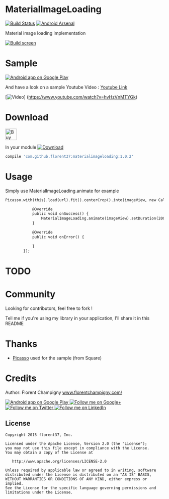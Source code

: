 MaterialImageLoading
=======

[![Build Status](https://travis-ci.org/florent37/MaterialImageLoading.svg)](https://travis-ci.org/florent37/MaterialImageLoading)
[![Android Arsenal](https://img.shields.io/badge/Android%20Arsenal-MaterialImageLoading-brightgreen.svg?style=flat)](http://android-arsenal.com/details/1/1951)

Material image loading implementation


[![Build screen](https://raw.githubusercontent.com/florent37/MaterialImageLoading/master/app/src/main/res/drawable/description_small.png)](https://raw.githubusercontent.com/florent37/MaterialImageLoading/master/app/src/main/res/drawable/description.png)

# Sample

<a href="https://play.google.com/store/apps/details?id=com.github.florent37.florent.champigny">
  <img alt="Android app on Google Play" src="https://developer.android.com/images/brand/en_app_rgb_wo_45.png" />
</a>

And have a look on a sample Youtube Video : [Youtube Link](https://www.youtube.com/watch?v=hvHzVnMTYGk)

[![Video](http://share.gifyoutube.com/ygz6n4.gif)] (https://www.youtube.com/watch?v=hvHzVnMTYGk)

# Download

<a href='https://ko-fi.com/A160LCC' target='_blank'><img height='36' style='border:0px;height:36px;' src='https://az743702.vo.msecnd.net/cdn/kofi1.png?v=0' border='0' alt='Buy Me a Coffee at ko-fi.com' /></a>

In your module [![Download](https://api.bintray.com/packages/florent37/maven/MaterialImageLoading/images/download.svg)](https://bintray.com/florent37/maven/MaterialImageLoading/_latestVersion)
```groovy
compile 'com.github.florent37:materialimageloading:1.0.2'
```

# Usage

Simply use MaterialImageLoading.animate
for example
```xml
Picasso.with(this).load(url).fit().centerCrop().into(imageView, new Callback() {

            @Override
            public void onSuccess() {
                MaterialImageLoading.animate(imageView).setDuration(2000).start();
            }

            @Override
            public void onError() {

            }
        });
```

# TODO

# Community

Looking for contributors, feel free to fork !

Tell me if you're using my library in your application, I'll share it in this README

# Thanks

* [Picasso][picasso] used for the sample (from Square)

# Credits

Author: Florent Champigny www.florentchampigny.com/

<a href="https://play.google.com/store/apps/details?id=com.github.florent37.florent.champigny">
  <img alt="Android app on Google Play" src="https://developer.android.com/images/brand/en_app_rgb_wo_45.png" />
</a>
<a href="https://plus.google.com/+florentchampigny">
  <img alt="Follow me on Google+"
       src="https://raw.githubusercontent.com/florent37/DaVinci/master/mobile/src/main/res/drawable-hdpi/gplus.png" />
</a>
<a href="https://twitter.com/florent_champ">
  <img alt="Follow me on Twitter"
       src="https://raw.githubusercontent.com/florent37/DaVinci/master/mobile/src/main/res/drawable-hdpi/twitter.png" />
</a>
<a href="https://www.linkedin.com/in/florentchampigny">
  <img alt="Follow me on LinkedIn"
       src="https://raw.githubusercontent.com/florent37/DaVinci/master/mobile/src/main/res/drawable-hdpi/linkedin.png" />
</a>


License
--------

    Copyright 2015 florent37, Inc.

    Licensed under the Apache License, Version 2.0 (the "License");
    you may not use this file except in compliance with the License.
    You may obtain a copy of the License at

       http://www.apache.org/licenses/LICENSE-2.0

    Unless required by applicable law or agreed to in writing, software
    distributed under the License is distributed on an "AS IS" BASIS,
    WITHOUT WARRANTIES OR CONDITIONS OF ANY KIND, either express or implied.
    See the License for the specific language governing permissions and
    limitations under the License.


[snap]: https://oss.sonatype.org/content/repositories/snapshots/
[picasso]: https://github.com/square/picasso
